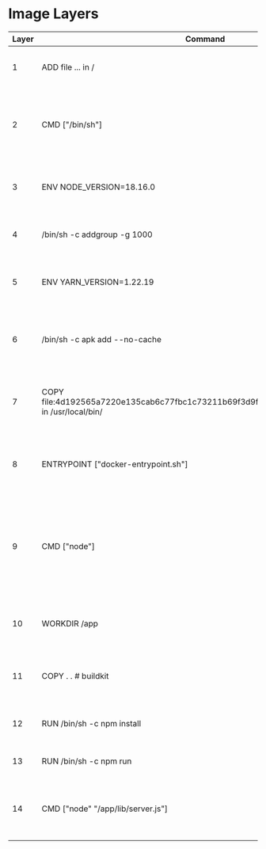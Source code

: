 # Image Layers

| Layer | Command | Description | Size |
|-------|---------|-------------|------|
| 1     | ADD file ... in / | Adds a file to the root directory of the image. | 3.22 MB |
| 2     | CMD ["/bin/sh"] | Specifies the default command to be executed when a container is run. | 0 B |
| 3     | ENV NODE_VERSION=18.16.0 | Sets an environment variable for the Node.js version. | 0 B |
| 4     | /bin/sh -c addgroup -g 1000 | Creates a new group with the ID 1000. | 45.28 MB |
| 5     | ENV YARN_VERSION=1.22.19 | Sets an environment variable for the Yarn version. | 0 B |
| 6     | /bin/sh -c apk add --no-cache | Installs packages using apk, a package manager for Alpine Linux. | 2.25 MB |
| 7     | COPY file:4d192565a7220e135cab6c77fbc1c73211b69f3d9fb37e62857b2c6eb9363d51 in /usr/local/bin/ | Copies a file from the build context to the /usr/local/bin/ directory in the image. | 450 B |
| 8     | ENTRYPOINT ["docker-entrypoint.sh"] | Specifies the entrypoint script to be run when a container is started. | 0 B |
| 9     | CMD ["node"] | Specifies the default command to be executed when a container is run if no other command is specified. | 0 B |
| 10    | WORKDIR /app | Sets the working directory for the image to /app. | 92 B |
| 11    | COPY . . # buildkit | Copies the contents of the build context to the image. | 147.43 KB |
| 12    | RUN /bin/sh -c npm install | Runs the npm install command in the image. | 39.42 MB |
| 13    | RUN /bin/sh -c npm run | Runs the npm run command in the image. | 13.1 KB |
| 14    | CMD ["node" "/app/lib/server.js"] | Specifies the command to be executed when a container is run. | 0 B |
